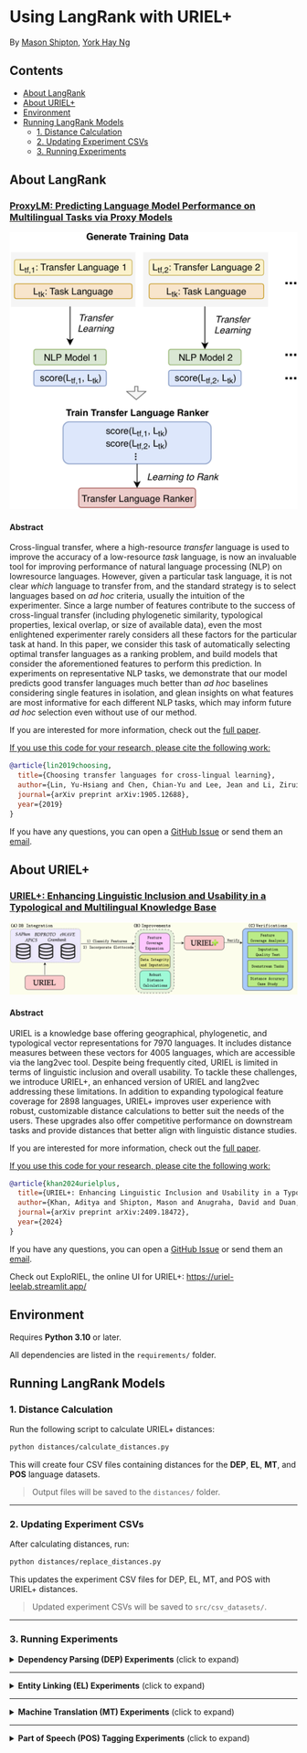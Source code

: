 # Using LangRank with URIEL+

By [Mason Shipton](https://github.com/Masonshipton25), [York Hay Ng](https://github.com/Swithord)

## Contents

- [About LangRank](#about-langrank)
- [About URIEL+](#about-uriel)
- [Environment](#environment)
- [Running LangRank Models](#running-langrank-models)
  - [1. Distance Calculation](#1-distance-calculation)
  - [2. Updating Experiment CSVs](#2-updating-experiment-csvs)
  - [3. Running Experiments](#3-running-experiments)

## About LangRank

### [ProxyLM: Predicting Language Model Performance on Multilingual Tasks via Proxy Models](https://aclanthology.org/P19-1301/)

![framework for LM performance prediction](./logos/langrank_logo.png)

#### Abstract
Cross-lingual transfer, where a high-resource *transfer* language is used to improve the accuracy of a low-resource *task* language, is now an invaluable tool for improving performance of natural language processing (NLP) on lowresource languages. However, given a particular task language, it is not clear *which* language to transfer from, and the standard strategy is to select languages based on *ad hoc* criteria, usually the intuition of the experimenter. Since a large number of features contribute to the success of cross-lingual transfer (including phylogenetic similarity, typological properties, lexical overlap, or size of available data), even the most enlightened experimenter rarely considers all these factors for the particular task at hand. In this paper, we consider this task of automatically selecting optimal transfer languages as a ranking problem, and build models that consider the aforementioned features to perform this prediction. In experiments on representative NLP tasks, we demonstrate that our model predicts good transfer languages much better than *ad hoc* baselines considering single features in isolation, and glean insights on what features are most informative for each different NLP tasks, which may inform future *ad hoc* selection even without use of our method.

If you are interested for more information, check out the [full paper](https://aclanthology.org/P19-1301/).

<u>If you use this code for your research, please cite the following work:</u>

```bibtex
@article{lin2019choosing,
  title={Choosing transfer languages for cross-lingual learning},
  author={Lin, Yu-Hsiang and Chen, Chian-Yu and Lee, Jean and Li, Zirui and Zhang, Yuyan and Xia, Mengzhou and Rijhwani, Shruti and He, Junxian and Zhang, Zhisong and Ma, Xuezhe and others},
  journal={arXiv preprint arXiv:1905.12688},
  year={2019}
}
```

If you have any questions, you can open a [GitHub Issue](https://github.com/davidanugraha/proxylm/issues) or send them an [email](mailto:david.anugraha@gmail.com).


## About URIEL+

### [URIEL+: Enhancing Linguistic Inclusion and Usability in a Typological and Multilingual Knowledge Base](https://arxiv.org/abs/2409.18472)

![knowledge base for natural language processing](./logos/urielplus_logo.png)

#### Abstract
URIEL is a knowledge base offering geographical, phylogenetic, and typological vector representations for 7970 languages. It includes distance measures between these vectors for 4005 languages, which are accessible via the lang2vec tool. Despite being frequently cited, URIEL is limited in terms of linguistic inclusion and overall usability. To tackle these challenges, we introduce URIEL+, an enhanced version of URIEL and lang2vec addressing these limitations. In addition to expanding typological feature coverage for 2898 languages, URIEL+ improves user experience with robust, customizable distance calculations to better suit the needs of the users. These upgrades also offer competitive performance on downstream tasks and provide distances that better align with linguistic distance studies.

If you are interested for more information, check out the [full paper](https://aclanthology.org/2025.coling-main.463/).

<u>If you use this code for your research, please cite the following work:</u>

```bibtex
@article{khan2024urielplus,
  title={URIEL+: Enhancing Linguistic Inclusion and Usability in a Typological and Multilingual Knowledge Base},
  author={Khan, Aditya and Shipton, Mason and Anugraha, David and Duan, Kaiyao and Hoang, Phuong H. and Khiu, Eric and Doğruöz, A. Seza and Lee, En-Shiun Annie},
  journal={arXiv preprint arXiv:2409.18472},
  year={2024}
}
```

If you have any questions, you can open a [GitHub Issue](https://github.com/Masonshipton25/URIELPlus/issues) or send them an [email](mailto:masonshipton25@gmail.com).

Check out ExploRIEL, the online UI for URIEL+: https://uriel-leelab.streamlit.app/ 


## Environment

Requires **Python 3.10** or later.

All dependencies are listed in the `requirements/` folder.


## Running LangRank Models

### 1. Distance Calculation

Run the following script to calculate URIEL+ distances:

```bash
python distances/calculate_distances.py
```

This will create four CSV files containing distances for the **DEP**, **EL**, **MT**, and **POS** language datasets.

> Output files will be saved to the `distances/` folder.

---


### 2. Updating Experiment CSVs

After calculating distances, run:

```bash
python distances/replace_distances.py
```

This updates the experiment CSV files for DEP, EL, MT, and POS with URIEL+ distances.

> Updated experiment CSVs will be saved to `src/csv_datasets/`.

---

### 3. Running Experiments

<details>
<summary><strong>Dependency Parsing (DEP) Experiments</strong> (click to expand)</summary>

- **LangRank (all)**
  ```bash
  python src/langrank_models/dep.py --mode all
  ```

- **LangRank (lang feats)**
  ```bash
  python src/langrank_models/dep.py --mode lang
  ```

</details>

---

<details>
<summary><strong>Entity Linking (EL) Experiments</strong> (click to expand)</summary>

- **LangRank (all)**
  ```bash
  python src/langrank_models/el.py --mode all
  ```

- **LangRank (lang feats)**
  ```bash
  python src/langrank_models/el.py --mode lang
  ```

</details>

---

<details>
<summary><strong>Machine Translation (MT) Experiments</strong> (click to expand)</summary>

- **LangRank (all)**
  ```bash
  python src/langrank_models/mt.py --mode all
  ```

- **LangRank (lang feats)**
  ```bash
  python src/langrank_models/mt.py --mode lang
  ```

</details>

---

<details>
<summary><strong>Part of Speech (POS) Tagging Experiments</strong> (click to expand)</summary>

- **LangRank (all)**
  ```bash
  python src/langrank_models/pos.py --mode all
  ```

- **LangRank (lang feats)**
  ```bash
  python src/langrank_models/pos.py --mode lang
  ```

</details>